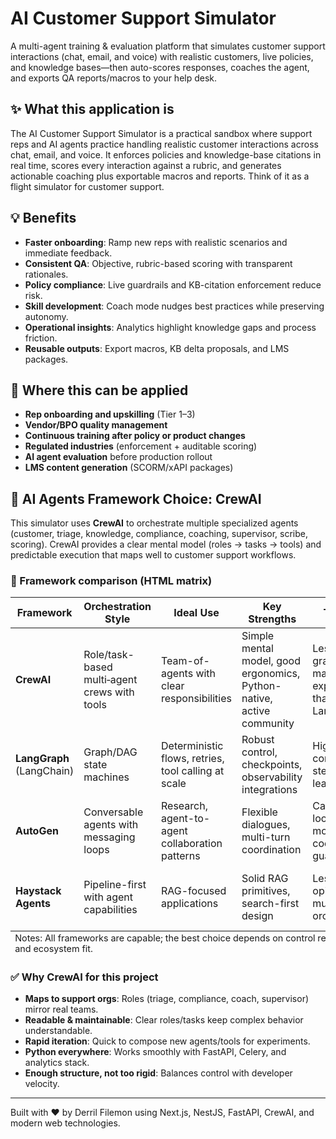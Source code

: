 # AI Customer Support Simulator

A multi-agent training & evaluation platform that simulates customer support interactions (chat, email, and voice) with realistic customers, live policies, and knowledge bases—then auto-scores responses, coaches the agent, and exports QA reports/macros to your help desk.

## ✨ What this application is

The AI Customer Support Simulator is a practical sandbox where support reps and AI agents practice handling realistic customer interactions across chat, email, and voice. It enforces policies and knowledge-base citations in real time, scores every interaction against a rubric, and generates actionable coaching plus exportable macros and reports. Think of it as a flight simulator for customer support.

## 💡 Benefits

- **Faster onboarding**: Ramp new reps with realistic scenarios and immediate feedback.
- **Consistent QA**: Objective, rubric-based scoring with transparent rationales.
- **Policy compliance**: Live guardrails and KB-citation enforcement reduce risk.
- **Skill development**: Coach mode nudges best practices while preserving autonomy.
- **Operational insights**: Analytics highlight knowledge gaps and process friction.
- **Reusable outputs**: Export macros, KB delta proposals, and LMS packages.

## 🧭 Where this can be applied

- **Rep onboarding and upskilling** (Tier 1–3)
- **Vendor/BPO quality management**
- **Continuous training after policy or product changes**
- **Regulated industries** (enforcement + auditable scoring)
- **AI agent evaluation** before production rollout
- **LMS content generation** (SCORM/xAPI packages)

## 🤖 AI Agents Framework Choice: CrewAI

This simulator uses **CrewAI** to orchestrate multiple specialized agents (customer, triage, knowledge, compliance, coaching, supervisor, scribe, scoring). CrewAI provides a clear mental model (roles → tasks → tools) and predictable execution that maps well to customer support workflows.

### 🔬 Framework comparison (HTML matrix)

<table>
  <thead>
    <tr>
      <th>Framework</th>
      <th>Orchestration Style</th>
      <th>Ideal Use</th>
      <th>Key Strengths</th>
      <th>Trade‑offs</th>
      <th>Maturity & Ecosystem</th>
    </tr>
  </thead>
  <tbody>
    <tr>
      <td><strong>CrewAI</strong></td>
      <td>Role/task-based multi‑agent crews with tools</td>
      <td>Team-of-agents with clear responsibilities</td>
      <td>Simple mental model, good ergonomics, Python-native, active community</td>
      <td>Less graph/state-machine expressiveness than LangGraph</td>
      <td>Growing, strong examples and tutorials</td>
    </tr>
    <tr>
      <td><strong>LangGraph</strong> (LangChain)</td>
      <td>Graph/DAG state machines</td>
      <td>Deterministic flows, retries, tool calling at scale</td>
      <td>Robust control, checkpoints, observability integrations</td>
      <td>Higher complexity; steeper learning curve</td>
      <td>Very mature ecosystem, enterprise adoption</td>
    </tr>
    <tr>
      <td><strong>AutoGen</strong></td>
      <td>Conversable agents with messaging loops</td>
      <td>Research, agent-to-agent collaboration patterns</td>
      <td>Flexible dialogues, multi-turn coordination</td>
      <td>Can be chat-loop heavy; more glue code for guardrails</td>
      <td>Active, research-friendly community</td>
    </tr>
    <tr>
      <td><strong>Haystack Agents</strong></td>
      <td>Pipeline-first with agent capabilities</td>
      <td>RAG-focused applications</td>
      <td>Solid RAG primitives, search-first design</td>
      <td>Less opinionated multi-agent orchestration</td>
      <td>Mature in RAG; smaller agent footprint</td>
    </tr>
  </tbody>
  <tfoot>
    <tr>
      <td colspan="6" style="text-align:left; font-size: 0.9em;">
        Notes: All frameworks are capable; the best choice depends on control requirements, team expertise, and ecosystem fit.
      </td>
    </tr>
  </tfoot>
  </table>

### ✅ Why CrewAI for this project

- **Maps to support orgs**: Roles (triage, compliance, coach, supervisor) mirror real teams.
- **Readable & maintainable**: Clear roles/tasks keep complex behavior understandable.
- **Rapid iteration**: Quick to compose new agents/tools for experiments.
- **Python everywhere**: Works smoothly with FastAPI, Celery, and analytics stack.
- **Enough structure, not too rigid**: Balances control with developer velocity.

---

Built with ❤️ by Derril Filemon 
using Next.js, NestJS, FastAPI, CrewAI, and modern web technologies.

